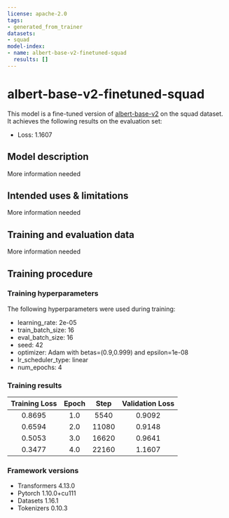 ```yaml
---
license: apache-2.0
tags:
- generated_from_trainer
datasets:
- squad
model-index:
- name: albert-base-v2-finetuned-squad
  results: []
---
```


<!-- This model card has been generated automatically according to the information the Trainer had access to. You
should probably proofread and complete it, then remove this comment. -->

# albert-base-v2-finetuned-squad

This model is a fine-tuned version of [albert-base-v2](https://huggingface.co/albert-base-v2) on the squad dataset.
It achieves the following results on the evaluation set:
- Loss: 1.1607

## Model description

More information needed

## Intended uses & limitations

More information needed

## Training and evaluation data

More information needed

## Training procedure

### Training hyperparameters

The following hyperparameters were used during training:
- learning_rate: 2e-05
- train_batch_size: 16
- eval_batch_size: 16
- seed: 42
- optimizer: Adam with betas=(0.9,0.999) and epsilon=1e-08
- lr_scheduler_type: linear
- num_epochs: 4

### Training results

| Training Loss | Epoch | Step  | Validation Loss |
|:-------------:|:-----:|:-----:|:---------------:|
| 0.8695        | 1.0   | 5540  | 0.9092          |
| 0.6594        | 2.0   | 11080 | 0.9148          |
| 0.5053        | 3.0   | 16620 | 0.9641          |
| 0.3477        | 4.0   | 22160 | 1.1607          |


### Framework versions

- Transformers 4.13.0
- Pytorch 1.10.0+cu111
- Datasets 1.16.1
- Tokenizers 0.10.3

